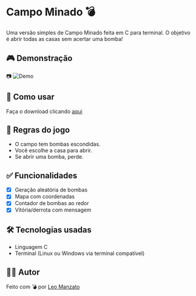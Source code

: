 # Campo Minado 💣

Uma versão simples de Campo Minado feita em C para terminal. O objetivo é abrir todas as casas sem acertar uma bomba!

## 🎮 Demonstração

📷 ![Demo](https://s14.gifyu.com/images/bsDeR.gif)

## 🚀 Como usar

Faça o download clicando [aqui](https://github.com/leomzto/projetos/releases/download/campo_minado/Campo.Minado.exe)

## 🧠 Regras do jogo

- O campo tem bombas escondidas.
- Você escolhe a casa para abrir.
- Se abrir uma bomba, perde.

## ✅ Funcionalidades

- [x] Geração aleatória de bombas
- [x] Mapa com coordenadas
- [x] Contador de bombas ao redor
- [x] Vitória/derrota com mensagem

## 🛠 Tecnologias usadas

- Linguagem C
- Terminal (Linux ou Windows via terminal compatível)

## 👨‍💻 Autor

Feito com 💣 por [Leo Manzato](https://github.com/leomzto)
